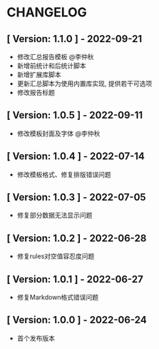 # CHANGELOG

## [ Version: 1.1.0 ] - 2022-09-21

- 修改汇总报告模板 @李仲秋
- 新增前统计和后统计脚本
- 新增扩展库脚本
- 更新汇总脚本为使用内置库实现, 提供若干可选项
- 修改报告标题

## [ Version: 1.0.5 ] - 2022-09-11

- 修改模板封面及字体 @李仲秋

## [ Version: 1.0.4 ] - 2022-07-14

- 修改模板格式、修复排版错误问题

## [ Version: 1.0.3 ] - 2022-07-05

- 修复部分数据无法显示问题

## [ Version: 1.0.2 ] - 2022-06-28

- 修复rules对空值容忍度问题

## [ Version: 1.0.1 ] - 2022-06-27

- 修复Markdown格式错误问题

## [ Version: 1.0.0 ] - 2022-06-24

- 首个发布版本
